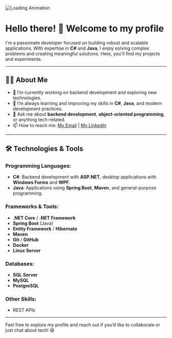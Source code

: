 ![Loading Animation](https://i.giphy.com/media/v1.Y2lkPTc5MGI3NjExOGM5amZlZXQ5OTNsbGUxeWE4NHp2eXQyYzhvZjd0Nnk0bml5OGkxOSZlcD12MV9pbnRlcm5hbF9naWZfYnlfaWQmY3Q9Zw/QDjpIL6oNCVZ4qzGs7/giphy.gif)

# Hello there! 👋 Welcome to my profile

I'm a passionate developer focused on building robust and scalable applications. With expertise in **C#** and **Java**, I enjoy solving complex problems and creating meaningful solutions. Here, you'll find my projects and experiments.

---

## 👨‍💻 About Me
- 🔭 I’m currently working on backend development and exploring new technologies.
- 🌱 I’m always learning and improving my skills in **C#**, **Java**, and modern development practices.
- 💬 Ask me about **backend development**, **object-oriented programming**, or anything tech-related.
- 📫 How to reach me: [My Email](mailto:silvalimamatheus@outlook.com) | [My Linkedln](https://linkedin.com/in/matheussilvalima)

---

## 🛠️ Technologies & Tools
### Programming Languages:
- **C#**: Backend development with **ASP.NET**, desktop applications with **Windows Forms** and **WPF**.
- **Java**: Applications using **Spring Boot**, **Maven**, and general-purpose programming.

### Frameworks & Tools:
- **.NET Core** / **.NET Framework**
- **Spring Boot** (Java)
- **Entity Framework** / **Hibernate**
- **Maven**
- **Git** / **GitHub**
- **Docker**
- **Linux Server**

### Databases:
- **SQL Server**
- **MySQL**
- **PostgreSQL**

### Other Skills:
- REST APIs

---

Feel free to explore my profile and reach out if you’d like to collaborate or just chat about tech! 😄
